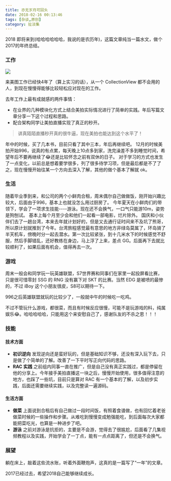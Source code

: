 ```yaml
---
title: 亦无岁月可回头
date: 2018-02-16 00:13:46
tags: [杂谈,原创]
category: 扯淡集
---
```


2018 即将来到(哈哈哈哈哈哈，我说的是农历年)，这篇文章纯当一篇水文，做个2017的年终总结。

<!-- more -->

### 工作

![](http://img.cdn.punmy.cn/15187013079738.jpg)

来美图工作已经快4年了（算上实习的话），从一个 CollectionView 都不会用的人，到现在慢慢得能够比较轻松应对现在的工作。

去年工作上最有成就感的两件事情：

- 在业界的几种模块化方式上结合美拍实际情况进行了简单的实践。年后写篇文章分享一下这个过程和思路。
- 配合架构同学让美拍直播实现了真正的秒开。

> 讲真陌陌直播秒开真的很牛逼，现在美拍也能达到这个水平了！

年中的时候，买了几本书，目前只看了其中三本，年后再继续吧。
12月的时候美拍开始996，说真的有点累，每天晚上10点多到家，洗完澡差不多到睡觉时间，希望年后不要再继续了😂还是比较怀念之前有双休的日子。
对于学习的方式也发生了一点变化，以前总是想着要学很多，列了很多待学习项，但是最后都是不了了之，现在慢慢开始往某一个方向去深入了解，其他的做个基本了解就 ok。

### 生活

随着毕业季到来，和公司的两个小鲜肉合租，周末偶尔自己做做饭，刚开始兴趣比较大，后面由于996，基本上也就没怎么用过厨房了。
今年夏天在小鲜肉们的带领下，学会了一项求生技能----游泳。现在还不会换气，一口气只能游10m，姿势是狗刨试。
基本上每个月至少会和他们一起看一部电影，烂片除外。
国庆和小伙伴们去了一趟台湾，本来去年就计划好的，但是又去通行证时间来不及坑了熊哥，所以原计划就推到了今年。台湾旅程感觉最有意思的地方非绿岛莫属了，环岛骑了半天机车，傍晚时分一起去潜水。第一次比较紧张，到十几米水下的时候感觉不舒服，然后手脚错乱，还好教练在身边，马上浮了上来，差点 GG。后面再下去就比较顺利了，如果后面有机会，值得再去一次。

### 游戏

周末一般会和同学玩一玩英雄联盟，S7世界赛和同事们在家里一起投屏看比赛，只是很可惜零封 SSG 的 RNG 没有赢下对 SKT 的比赛。当然 EDG 是被喷的最惨的，不过 iBoy 这个小朋友很皮，S8可以期待一下。

996之后英雄联盟就玩的比较少了，一般就中午的时候吃一吃鸡。

不过不管玩什么游戏，都很菜，而且有时候反应很慢，可能不是玩游戏的料，纯属娱乐😂。哈哈哈哈哈，只能用这个来安慰自己了，感谢队友的不杀之恩！！！

### 技能

#### 技术方面

- **初识逆向** 发现逆向还是蛮好玩的，但是基础知识不够，还没有深入玩下去，只是做了个简单的了解。改善了一下平时写正向代码的思路。
- **RAC 实践** 之前组内同事一直在推广，但是自己没有真正实践过，都是停留在他的分享上。今年接手美拍直播这一块之后，慢慢开始使用，很多值得注意的地方，也踩了一些坑，目前只是算对 RAC 有一个基本的了解，以及初步实践，后面还需要继续实践，以及完整读一遍源码。

#### 生活方面

- **做菜** 上面说到合租后有自己做过一段时间饭，有照着食谱做，也有回忆着老爸做菜时候的一些操作和步骤。从难吃到慢慢变成勉强能吃，到后面每次大家都能把菜吃光，也算是一种进步了吧。
- **游泳** 之前对游泳是抗拒的，主要是不会游，觉得去了很尴尬，后面看了几集视频教程以及实践，开始学会了一丁点，能有一点点距离了，但还是不会换气。

### 展望

躺在床上，敲着这些流水账，听着外面鞭炮声，这真的是一篇写了“一年”的文章。

2017已经过去，希望2018自己能够继续成长。

